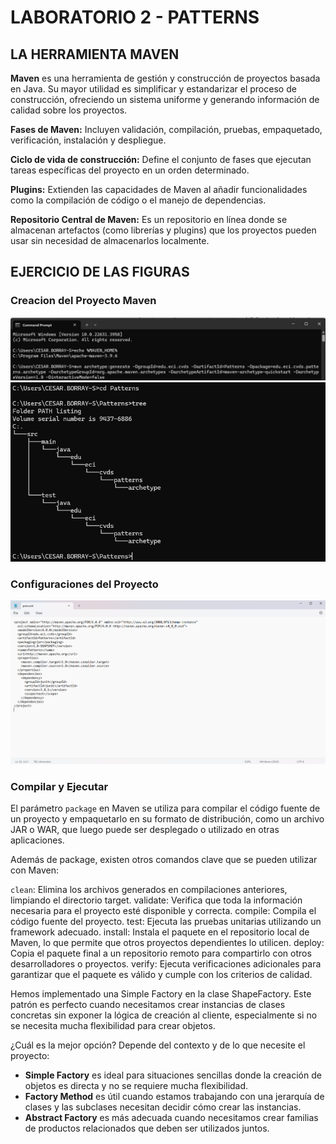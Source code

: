 # LABORATORIO 2 - PATTERNS

## LA HERRAMIENTA MAVEN

**Maven** es una herramienta de gestión y construcción de proyectos basada en Java. Su mayor utilidad es simplificar y estandarizar el proceso de construcción, ofreciendo un sistema uniforme y generando información de calidad sobre los proyectos.

**Fases de Maven:** Incluyen validación, compilación, pruebas, empaquetado, verificación, instalación y despliegue.

**Ciclo de vida de construcción:** Define el conjunto de fases que ejecutan tareas específicas del proyecto en un orden determinado.

**Plugins:** Extienden las capacidades de Maven al añadir funcionalidades como la compilación de código o el manejo de dependencias.

**Repositorio Central de Maven:** Es un repositorio en línea donde se almacenan artefactos (como librerías y plugins) que los proyectos pueden usar sin necesidad de almacenarlos localmente.

## EJERCICIO DE LAS FIGURAS

### Creacion del Proyecto Maven

![Creacion](/Capturas/Captura1.png)
![Estructura](/Capturas/Captura2.png)

### Configuraciones del Proyecto

![Configuracion](/Capturas/Captura3.png)

### Compilar y Ejecutar

El parámetro `package` en Maven se utiliza para compilar el código fuente de un proyecto y empaquetarlo en su formato de distribución, como un archivo JAR o WAR, que luego puede ser desplegado o utilizado en otras aplicaciones. 

Además de package, existen otros comandos clave que se pueden utilizar con Maven:

`clean`: Elimina los archivos generados en compilaciones anteriores, limpiando el directorio target.
validate: Verifica que toda la información necesaria para el proyecto esté disponible y correcta.
compile: Compila el código fuente del proyecto.
test: Ejecuta las pruebas unitarias utilizando un framework adecuado.
install: Instala el paquete en el repositorio local de Maven, lo que permite que otros proyectos dependientes lo utilicen.
deploy: Copia el paquete final a un repositorio remoto para compartirlo con otros desarrolladores o proyectos.
verify: Ejecuta verificaciones adicionales para garantizar que el paquete es válido y cumple con los criterios de calidad.

Hemos implementado una Simple Factory en la clase ShapeFactory. Este patrón es perfecto cuando necesitamos crear instancias de clases concretas sin exponer la lógica de creación al cliente, especialmente si no se necesita mucha flexibilidad para crear objetos.

¿Cuál es la mejor opción? Depende del contexto y de lo que necesite el proyecto:

- **Simple Factory** es ideal para situaciones sencillas donde la creación de objetos es directa y no se requiere mucha flexibilidad.
- **Factory Method** es útil cuando estamos trabajando con una jerarquía de clases y las subclases necesitan decidir cómo crear las instancias.
- **Abstract Factory** es más adecuada cuando necesitamos crear familias de productos relacionados que deben ser utilizados juntos.